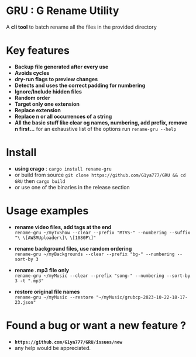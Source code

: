 # GRU : G Rename Utility

A **cli tool** to batch rename all the files in the provided directory

# Key features

- **Backup file generated after every use**
- **Avoids cycles**
- **dry-run flags to preview changes**
- **Detects and uses the correct padding for numbering**
- **Ignore/Include hidden files**
- **Random order**
- **Target only one extension**
- **Replace extension**
- **Replace n or all occurrences of a string**
- **All the basic stuff like clear og names, numbering, add prefix, remove n first...** for an exhaustive list of the options run `rename-gru --help`

# Install

- **using crago** : `cargo install rename-gru`
- or build from source `git clone https://github.com/G1ya777/GRU && cd GRU` then `cargo build`
- or use one of the binaries in the release section

# Usage examples

- **rename video files, add tags at the end**<br />
  `rename-gru ~/myTvShow --clear --prefix "MTVS-" --numbering --suffix "\ \[AWSMUploader\]\ \[1080P\]"`

- **rename background files, use random ordering**<br />
  `rename-gru ~/myBackgrounds --clear --prefix "bg-" --numbering --sort-by 3`

- **rename .mp3 file only**<br />
  `rename-gru ~/myMusic --clear --prefix "song-" --numbering --sort-by 3 -t ".mp3"`

- **restore original file names**<br />
  `rename-gru ~/myMusic --restore "~/myMusic/grubcp-2023-10-22-18-17-23.json"`

# Found a bug or want a new feature ?

- **`https://github.com/G1ya777/GRU/issues/new`**
- any help would be appreciated.
